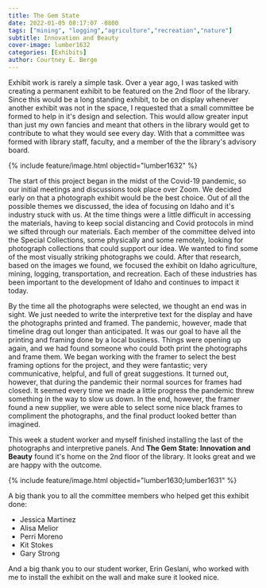 ```yaml
---
title: The Gem State
date: 2022-01-05 08:17:07 -0800
tags: ["mining", "logging","agriculture","recreation","nature"]
subtitle: Innovation and Beauty
cover-image: lumber1632
categories: [Exhibits]
author: Courtney E. Berge
---
```


Exhibit work is rarely a simple task. Over a year ago, I was tasked with creating a permanent exhibit to be featured on the 2nd floor of the library. Since this would be a long standing exhibit, to be on display whenever another exhibit was not in the space, I requested that a small committee be formed to help in it's design and selection. This would allow greater input than just my own fancies and meant that others in the library would get to contribute to what they would see every day. With that a committee was formed with library staff, faculty, and a member of the the library's advisory board. 

{% include feature/image.html objectid="lumber1632" %}

The start of this project began in the midst of the Covid-19 pandemic, so our initial meetings and discussions took place over Zoom. We decided early on that a photograph exhibit would be the best choice. Out of all the possible themes we discussed, the idea of focusing on Idaho and it's industry stuck with us. At the time things were a little difficult in accessing the materials, having to keep social distancing and Covid protocols in mind we sifted through our materials. Each member of the committee delved into the Special Collections, some physically and some remotely, looking for photograph collections that could support our idea. We wanted to find some of the most visually striking photographs we could. After that research, based on the images we found, we focused the exhibit on Idaho agriculture, mining, logging, transportation, and recreation. Each of these industries has been important to the development of Idaho and continues to impact it today. 

By the time all the photographs were selected, we thought an end was in sight. We just needed to write the interpretive text for the display and have the photographs printed and framed. The pandemic, however, made that timeline drag out longer than anticipated. It was our goal to have all the printing and framing done by a local business. Things were opening up again, and we had found someone who could both print the photographs and frame them. We began working with the framer to select the best framing options for the project, and they were fantastic; very communicative, helpful, and full of great suggestions. It turned out, however, that during the pandemic their normal sources for frames had closed. It seemed every time we made a little progress the pandemic threw something in the way to slow us down. In the end, however, the framer found a new supplier, we were able to select some nice black frames to compliment the photographs, and the final product looked better than imagined. 

This week a student worker and myself finished installing the last of the photographs and interpretive panels. And **The Gem State: Innovation and Beauty** found it's home on the 2nd floor of the library. It looks great and we are happy with the outcome. 

{% include feature/image.html objectid="lumber1630;lumber1631" %}


A big thank you to all the committee members who helped get this exhibit done: 
- Jessica Martinez
- Alisa Melior
- Perri Moreno
- Kit Stokes
- Gary Strong

And a big thank you to our student worker, Erin Geslani, who worked with me to install the exhibit on the wall and make sure it looked nice. 